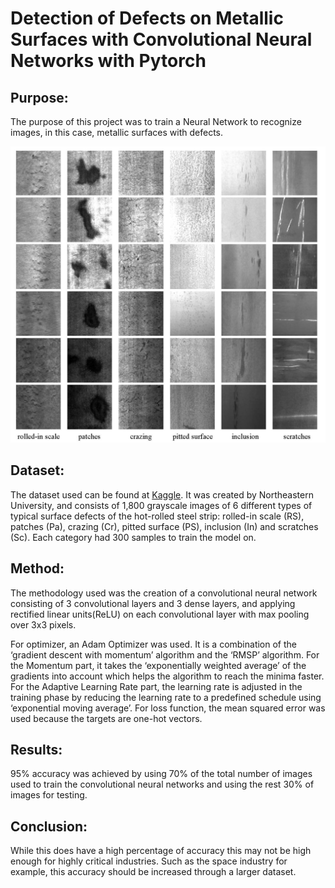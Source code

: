 # Detection of Defects on Metallic Surfaces with Convolutional Neural Networks with Pytorch

## Purpose:
The purpose of this project was to train a Neural Network to recognize images, in this case, metallic surfaces with defects. 

![image](./Fig.jpg)

## Dataset:
The dataset used can be found at [Kaggle](https://www.kaggle.com/fantacher/neu-metal-surface-defects-data). It was created by Northeastern University, and consists of 1,800 grayscale images of 6 different types of typical surface defects of the hot-rolled steel strip: rolled-in scale (RS), patches (Pa), crazing (Cr), pitted surface (PS), inclusion (In) and scratches (Sc). Each category had 300 samples to train the model on. 

## Method:
The methodology used was the creation of a convolutional neural network consisting of 3 convolutional layers and 3 dense layers, and applying rectified linear units(ReLU) on each convolutional layer with max pooling over 3x3 pixels.

For optimizer, an Adam Optimizer was used. It is a combination of the ‘gradient descent with momentum’ algorithm and the ‘RMSP’ algorithm. For the Momentum part, it takes the ‘exponentially weighted average’ of the gradients into account which helps the algorithm to reach the minima faster. For the Adaptive Learning Rate part, the learning rate is adjusted in the training phase by reducing the learning rate to a predefined schedule using ‘exponential moving average’. For loss function, the mean squared error was used because the targets are one-hot vectors.

## Results:
95% accuracy was achieved by using 70% of the total number of images used to train the convolutional neural networks and using the rest 30% of images for testing.

## Conclusion:

While this does have a high percentage of accuracy this may not be high enough for highly critical industries. Such as the space industry for example, this accuracy should be increased through a larger dataset.
